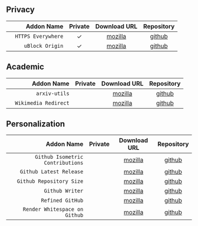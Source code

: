 ## Privacy
| | Addon Name | Private | Download URL | Repository |
|-| ---: | :---: | :---: | :---: |
| |`HTTPS Everywhere`|✓|[mozilla](https://addons.mozilla.org/en-US/firefox/addon/https-everywhere/)|[github](https://github.com/EFForg/https-everywhere)|
| |`uBlock Origin`|✓|[mozilla](https://addons.mozilla.org/en-US/firefox/addon/ublock-origin/)|[github](https://github.com/gorhill/uBlock)|

## Academic
| | Addon Name | Private | Download URL | Repository |
|-| ---: | :---: | :---: | :---: |
| |`arxiv-utils`||[mozilla](https://addons.mozilla.org/en-US/firefox/addon/arxiv-utils/)|[github](https://github.com/j3soon/arxiv-utils)|
| |`Wikimedia Redirect`||[mozilla](https://addons.mozilla.org/en-GB/firefox/addon/wikipedia-mobile-version/)|[github](https://github.com/beingmrkenny/WikimediaRedirect)|

## Personalization
| | Addon Name | Private | Download URL | Repository |
|-| ---: | :---: | :---: | :---: |
| |`Github Isometric Contributions`||[mozilla](https://addons.mozilla.org/en-US/firefox/addon/github-isometric-contributions/)|[github](https://github.com/jasonlong/isometric-contributions/)|
| |`Github Latest Release`||[mozilla](https://addons.mozilla.org/en-US/firefox/addon/github-latest-release/)|[github](https://github.com/dword-design/github-latest-release)|
| |`Github Repository Size`||[mozilla](https://addons.mozilla.org/en-US/firefox/addon/github-repo-size/)|[github](https://github.com/Shywim/github-repo-size)|
| |`Github Writer`||[mozilla](https://addons.mozilla.org/en-US/firefox/addon/github-writer/)|[github](https://github.com/ckeditor/github-writer)|
| |`Refined GitHub`||[mozilla](https://addons.mozilla.org/en-US/firefox/addon/refined-github-/)|[github](https://github.com/refined-github/refined-github)|
| |`Render Whitespace on Github`||[mozilla](https://addons.mozilla.org/en-US/firefox/addon/render-whitespace-on-github/)|[github](https://github.com/glebm/render-whitespace-on-github)|
